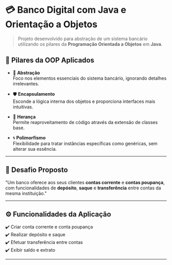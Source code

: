 # 💳 Banco Digital com Java e Orientação a Objetos

> Projeto desenvolvido para abstração de um sistema bancário utilizando os pilares da **Programação Orientada a Objetos** em **Java**.



## 🧠 Pilares da OOP Aplicados

- 🧱 **Abstração**  
  Foco nos elementos essenciais do sistema bancário, ignorando detalhes irrelevantes.

- 🛡️ **Encapsulamento**  
  Esconde a lógica interna dos objetos e proporciona interfaces mais intuitivas.

- 🧬 **Herança**  
  Permite reaproveitamento de código através da extensão de classes base.

- 🌀 **Polimorfismo**  
  Flexibilidade para tratar instâncias específicas como genéricas, sem alterar sua essência.

---

## 🏦 Desafio Proposto

"Um banco oferece aos seus clientes **contas corrente** e **contas poupança**, com funcionalidades de **depósito**, **saque** e **transferência** entre contas da mesma instituição."

---

## ⚙️ Funcionalidades da Aplicação

✔️ Criar conta corrente e conta poupança  
✔️ Realizar depósito e saque  
✔️ Efetuar transferência entre contas  
✔️ Exibir saldo e extrato

---

